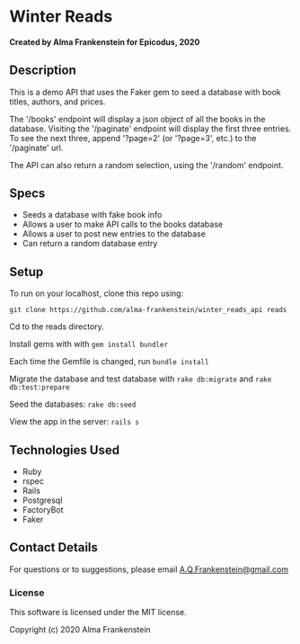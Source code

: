 # Winter Reads

#### Created by Alma Frankenstein for Epicodus, 2020

## Description

This is a demo API that uses the Faker gem to seed a database with book titles, authors, and prices. 

The '/books' endpoint will display a json object of all the books in the database. Visiting the '/paginate' endpoint will display the first three entries. To see the next three, append '?page=2' (or '?page=3', etc.) to the '/paginate' url. 

The API can also return a random selection, using the '/random' endpoint.

## Specs

* Seeds a database with fake book info
* Allows a user to make API calls to the books database
* Allows a user to post new entries to the database
* Can return a random database entry

## Setup

To run on your localhost, clone this repo using:

```git clone https://github.com/alma-frankenstein/winter_reads_api reads```

Cd to the reads directory.

Install gems with with ```gem install bundler```

Each time the Gemfile is changed, run ```bundle install```

Migrate the database and test database with ```rake db:migrate``` and ```rake db:test:prepare```

Seed the databases: ```rake db:seed```

View the app in the server: ```rails s```


## Technologies Used

* Ruby
* rspec
* Rails
* Postgresql
* FactoryBot
* Faker

## Contact Details

For questions or to suggestions, please email A.Q.Frankenstein@gmail.com

### License

This software is licensed under the MIT license.

Copyright (c) 2020 Alma Frankenstein